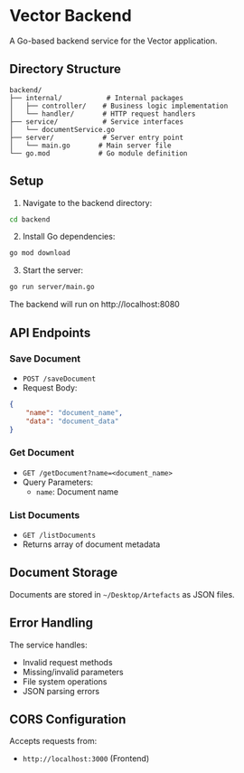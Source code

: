 # Vector Backend

A Go-based backend service for the Vector application.

## Directory Structure

```
backend/
├── internal/           # Internal packages
│   ├── controller/    # Business logic implementation
│   └── handler/       # HTTP request handlers
├── service/           # Service interfaces
│   └── documentService.go
├── server/            # Server entry point
│   └── main.go       # Main server file
└── go.mod            # Go module definition
```

## Setup

1. Navigate to the backend directory:
```bash
cd backend
```

2. Install Go dependencies:
```bash
go mod download
```

3. Start the server:
```bash
go run server/main.go
```

The backend will run on http://localhost:8080

## API Endpoints

### Save Document
- `POST /saveDocument`
- Request Body:
```json
{
    "name": "document_name",
    "data": "document_data"
}
```

### Get Document
- `GET /getDocument?name=<document_name>`
- Query Parameters:
  - `name`: Document name

### List Documents
- `GET /listDocuments`
- Returns array of document metadata

## Document Storage

Documents are stored in `~/Desktop/Artefacts` as JSON files.

## Error Handling

The service handles:
- Invalid request methods
- Missing/invalid parameters
- File system operations
- JSON parsing errors

## CORS Configuration

Accepts requests from:
- `http://localhost:3000` (Frontend) 